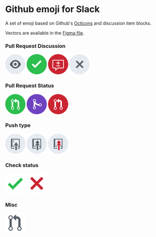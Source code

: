 # Github emoji for Slack

A set of emoji based on Github's [Octicons](https://github.com/primer/octicons) and discussion item blocks.

Vectors are available in the [Figma file](https://www.figma.com/file/ZkJt1YyCdYfmlLF8U5JL15Jw/Slack-Github-Emoji).

### Pull Request Discussion
<img src="png/reviewed.png" alt="Pull request - Reviewed Icon" height="64px"/>

<img src="png/approved.png" alt="Pull request - Approved Icon" height="64px"/>

<img src="png/requested-changes.png" alt="Pull request - Requested changes Icon" height="64px"/>

<img src="png/dismissed.png" alt="Pull request - Dismissed Icon" height="64px"/>

### Pull Request Status
<img src="png/opened.png" alt="Pull request - Opened Icon" height="64px"/>

<img src="png/merged.png" alt="Pull request - Merged Icon" height="64px"/>

<img src="png/closed.png" alt="Pull request - Closed Icon" height="64px"/>

### Push type
<img src="png/pushed.png" alt="Pushed Icon" height="64px"/>

<img src="png/force-pushed.png" alt="Force pushed Icon" height="64px"/>

<img src="png/force-pushed-without-lease.png" alt="Force pushed without lease Icon" height="64px"/>

### Check status
<img src="png/check-passed.png" alt="Check passed Icon" height="64px"/>

<img src="png/check-failed.png" alt="Check failed Icon" height="64px"/>

### Misc
<img src="png/pull-request.png" alt="Pull request Icon" height="64px"/>
